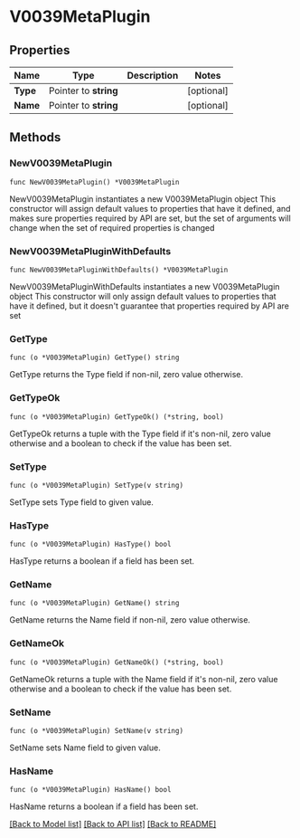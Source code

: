 # V0039MetaPlugin

## Properties

Name | Type | Description | Notes
------------ | ------------- | ------------- | -------------
**Type** | Pointer to **string** |  | [optional] 
**Name** | Pointer to **string** |  | [optional] 

## Methods

### NewV0039MetaPlugin

`func NewV0039MetaPlugin() *V0039MetaPlugin`

NewV0039MetaPlugin instantiates a new V0039MetaPlugin object
This constructor will assign default values to properties that have it defined,
and makes sure properties required by API are set, but the set of arguments
will change when the set of required properties is changed

### NewV0039MetaPluginWithDefaults

`func NewV0039MetaPluginWithDefaults() *V0039MetaPlugin`

NewV0039MetaPluginWithDefaults instantiates a new V0039MetaPlugin object
This constructor will only assign default values to properties that have it defined,
but it doesn't guarantee that properties required by API are set

### GetType

`func (o *V0039MetaPlugin) GetType() string`

GetType returns the Type field if non-nil, zero value otherwise.

### GetTypeOk

`func (o *V0039MetaPlugin) GetTypeOk() (*string, bool)`

GetTypeOk returns a tuple with the Type field if it's non-nil, zero value otherwise
and a boolean to check if the value has been set.

### SetType

`func (o *V0039MetaPlugin) SetType(v string)`

SetType sets Type field to given value.

### HasType

`func (o *V0039MetaPlugin) HasType() bool`

HasType returns a boolean if a field has been set.

### GetName

`func (o *V0039MetaPlugin) GetName() string`

GetName returns the Name field if non-nil, zero value otherwise.

### GetNameOk

`func (o *V0039MetaPlugin) GetNameOk() (*string, bool)`

GetNameOk returns a tuple with the Name field if it's non-nil, zero value otherwise
and a boolean to check if the value has been set.

### SetName

`func (o *V0039MetaPlugin) SetName(v string)`

SetName sets Name field to given value.

### HasName

`func (o *V0039MetaPlugin) HasName() bool`

HasName returns a boolean if a field has been set.


[[Back to Model list]](../README.md#documentation-for-models) [[Back to API list]](../README.md#documentation-for-api-endpoints) [[Back to README]](../README.md)


